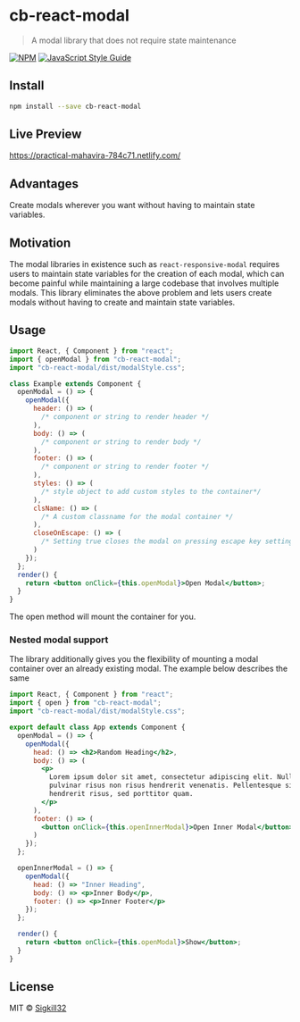 # cb-react-modal

> A modal library that does not require state maintenance

[![NPM](https://img.shields.io/npm/v/cb-modal-lib.svg)](https://www.npmjs.com/package/cb-modal-lib) [![JavaScript Style Guide](https://img.shields.io/badge/code_style-standard-brightgreen.svg)](https://standardjs.com)

## Install

```bash
npm install --save cb-react-modal
```

## Live Preview

https://practical-mahavira-784c71.netlify.com/

## Advantages

Create modals wherever you want without having to maintain state variables.

## Motivation

The modal libraries in existence such as `react-responsive-modal` requires users to maintain state variables for the creation of each modal, which can become painful while maintaining a large codebase that involves multiple modals. This library eliminates the above problem and lets users create modals without having to create and maintain state variables.

## Usage

```jsx
import React, { Component } from "react";
import { openModal } from "cb-react-modal";
import "cb-react-modal/dist/modalStyle.css";

class Example extends Component {
  openModal = () => {
    openModal({
      header: () => (
        /* component or string to render header */
      ),
      body: () => (
        /* component or string to render body */
      ),
      footer: () => (
        /* component or string to render footer */
      ),
      styles: () => (
        /* style object to add custom styles to the container*/
      ),
      clsName: () => (
        /* A custom classname for the modal container */
      ),
      closeOnEscape: () => (
        /* Setting true closes the modal on pressing escape key setting false does the opposite */
      )
    });
  };
  render() {
    return <button onClick={this.openModal}>Open Modal</button>;
  }
}
```

The open method will mount the container for you.

### Nested modal support

The library additionally gives you the flexibility of mounting a modal container over an already existing modal. The example below describes the same

```jsx
import React, { Component } from "react";
import { open } from "cb-react-modal";
import "cb-react-modal/dist/modalStyle.css";

export default class App extends Component {
  openModal = () => {
    openModal({
      head: () => <h2>Random Heading</h2>,
      body: () => (
        <p>
          Lorem ipsum dolor sit amet, consectetur adipiscing elit. Nullam
          pulvinar risus non risus hendrerit venenatis. Pellentesque sit amet
          hendrerit risus, sed porttitor quam.
        </p>
      ),
      footer: () => (
        <button onClick={this.openInnerModal}>Open Inner Modal</button>
      )
    });
  };

  openInnerModal = () => {
    openModal({
      head: () => "Inner Heading",
      body: () => <p>Inner Body</p>,
      footer: () => <p>Inner Footer</p>
    });
  };

  render() {
    return <button onClick={this.openModal}>Show</button>;
  }
}
```

## License

MIT © [Sigkill32](https://github.com/Sigkill32)
